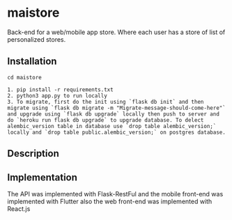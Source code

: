 # maistore

Back-end for a web/mobile app store. Where each user has a store of list of personalized stores.


## Installation

```
cd maistore

1. pip install -r requirements.txt
2. python3 app.py to run locally
3. To migrate, first do the init using `flask db init` and then migrate using `flask db migrate -m "Migrate-message-should-come-here"` and upgrade using `flask db upgrade` locally then push to server and do `heroku run flask db upgrade` to upgrade database. To delect alembic_version table in database use `drop table alembic_version;` locally and `drop table public.alembic_version;` on postgres database.

```

## Description


## Implementation

   The API was implemented with Flask-RestFul and the mobile front-end was implemented with Flutter 
   also the web front-end was implemented with React.js
